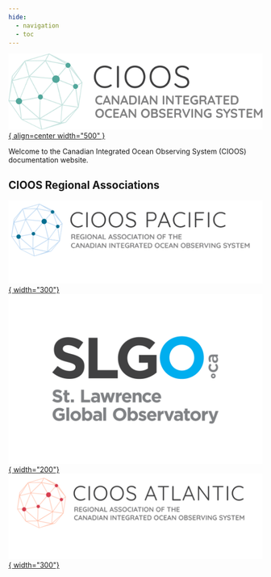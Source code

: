 ```yaml
---
hide:
  - navigation
  - toc
---
```


[![CIOOS logo](assets/logos/cioos-national-color.en.svg){ align=center width="500" }](https://cioos.ca/)

Welcome to the Canadian Integrated Ocean Observing System (CIOOS) documentation website.

 



## CIOOS Regional Associations

[![CIOOS Pacific](./assets/logos/CioosPac_EN.PNG){ width="300"}](https://cioospacific.ca/)
[![SLGO Logo](./assets/logos/SLGO_Logo.png){ width="200"}](https://ogsl.ca/en/home-slgo/)
[![CIOOS Atlantique](./assets/logos/CioosAtl_EN.PNG){ width="300"}](https://cioosatlantic.ca/) 
